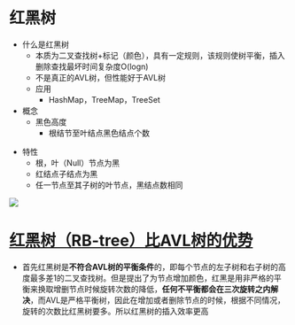 # 红黑树

* 什么是红黑树
  * 本质为二叉查找树+标记（颜色），具有一定规则，该规则使树平衡，插入删除查找最坏时间复杂度O(logn)
  * 不是真正的AVL树，但性能好于AVL树
  * 应用
    * HashMap，TreeMap，TreeSet
* 概念
  * 黑色高度
    * 根结节至叶结点黑色结点个数

- 特性
  - 根，叶（Null）节点为黑
  - 红结点子结点为黑
  - 任一节点至其子树的叶节点，黑结点数相同

![](https://img-blog.csdn.net/20161123195416588)



# [红黑树（RB-tree）比AVL树的优势](https://blog.csdn.net/mmshixing/article/details/51692892)

* 首先红黑树是**不符合AVL树的平衡条件**的，即每个节点的左子树和右子树的高度最多差1的二叉查找树。但是提出了为节点增加颜色，红黑是用非严格的平衡来换取增删节点时候旋转次数的降低，**任何不平衡都会在三次旋转之内解决**，而AVL是严格平衡树，因此在增加或者删除节点的时候，根据不同情况，旋转的次数比红黑树要多。所以红黑树的插入效率更高

